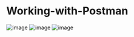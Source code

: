 # Working-with-Postman
![image](https://github.com/user-attachments/assets/9544157e-520b-4773-871d-7bbece815f7b)
![image](https://github.com/user-attachments/assets/5122b708-d91f-4437-8317-44025b47b013)
![image](https://github.com/user-attachments/assets/76db84d4-6cb7-493a-be97-fa2a80034252)
